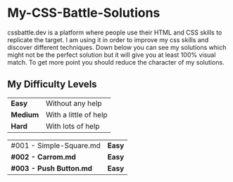 # My-CSS-Battle-Solutions
cssbattle.dev is a platform where people use their HTML and CSS skills to replicate the target. I am using it in order to improve my css skills and discover different techniques. Down below you can see my solutions which might not be the perfect solution but it will give you at least 100% visual match. To get more point you should reduce the character of my solutions.

## My Difficulty Levels

<table>
  <tr>
    <td><b>Easy</b></td><td>Without any help</td>
  </tr>
  <tr>
    <td><b>Medium</b></td><td>With a little of help</td>
  </tr>
  <tr>
    <td><b>Hard</b></td><td> With lots of help</td>
  </tr>
 </table>

<table>
  <tr>
    <td>#001 - Simple-Square.md</td><td><b>Easy</b></td>
  </tr>
  <tr>
    <td><b>#002 - Carrom.md</b></td><td><b>Easy</b</td>
  </tr>
  <tr>
    <td><b>#003 - Push Button.md</b></td><td><b>Easy</b</td>
  </tr>
 </table>
